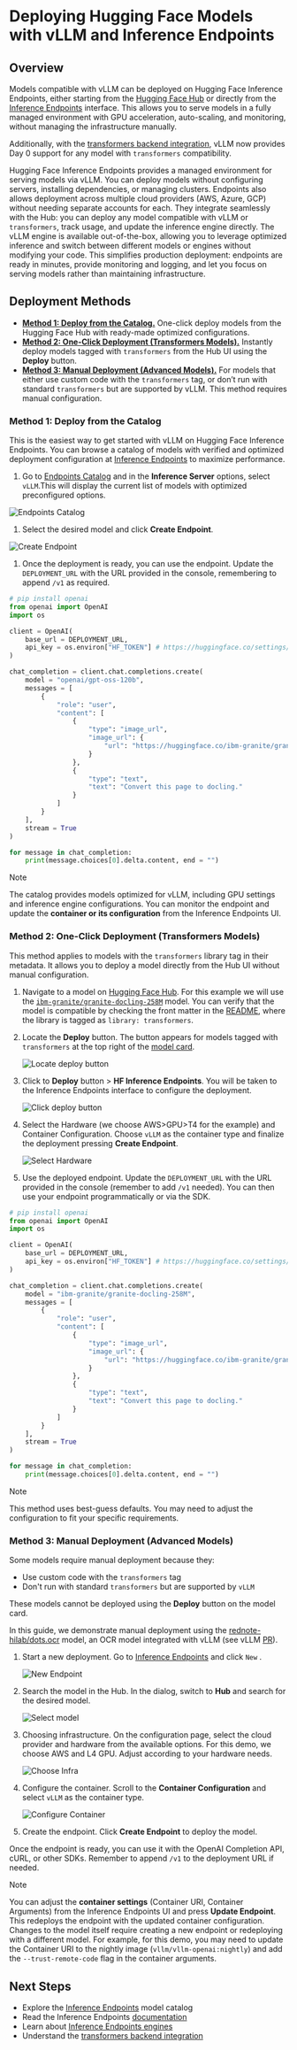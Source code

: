 # Deploying Hugging Face Models with vLLM and Inference Endpoints

## Overview

Models compatible with vLLM can be deployed on Hugging Face Inference Endpoints, either starting from the [Hugging Face Hub](https://huggingface.co) or directly from the [Inference Endpoints](https://endpoints.huggingface.co/) interface. This allows you to serve models in a fully managed environment with GPU acceleration, auto-scaling, and monitoring, without managing the infrastructure manually.

Additionally, with the [transformers backend integration](https://blog.vllm.ai/2025/04/11/transformers-backend.html), vLLM now provides Day 0 support for any model with `transformers` compatibility.

Hugging Face Inference Endpoints provides a managed environment for serving models via vLLM. You can deploy models without configuring servers, installing dependencies, or managing clusters. Endpoints also allows deployment across multiple cloud providers (AWS, Azure, GCP) without needing separate accounts for each. They integrate seamlessly with the Hub: you can deploy any model compatible with vLLM or `transformers`, track usage, and update the inference engine directly. The vLLM engine is available out-of-the-box, allowing you to leverage optimized inference and switch between different models or engines without modifying your code. This simplifies production deployment: endpoints are ready in minutes, provide monitoring and logging, and let you focus on serving models rather than maintaining infrastructure.

## Deployment Methods

- [**Method 1: Deploy from the Catalog.**](#method-1-deploy-from-the-catalog) One-click deploy models from the Hugging Face Hub with ready-made optimized configurations.
- [**Method 2: One-Click Deployment (Transformers Models).**](#method-2-one-click-deployment-transformers-models) Instantly deploy models tagged with `transformers` from the Hub UI using the **Deploy** button.
- [**Method 3: Manual Deployment (Advanced Models).**](#method-3-manual-deployment-advanced-models) For models that either use custom code with the `transformers` tag, or don’t run with standard `transformers` but are supported by vLLM. This method requires manual configuration.

### Method 1: Deploy from the Catalog

This is the easiest way to get started with vLLM on Hugging Face Inference Endpoints. You can browse a catalog of models with verified and optimized deployment configuration at [Inference Endpoints](https://endpoints.huggingface.co/catalog) to maximize performance.

1. Go to [Endpoints Catalog](https://endpoints.huggingface.co/catalog) and in the **Inference Server** options, select `vLLM`.This will display the current list of models with optimized preconfigured options.

![Endpoints Catalog](../../assets/deployment/hf-inference-endpoints-catalog.png)

1. Select the desired model and click **Create Endpoint**.

![Create Endpoint](../../assets/deployment/hf-inference-endpoints-create-endpoint.png)

1. Once the deployment is ready, you can use the endpoint. Update the `DEPLOYMENT_URL` with the URL provided in the console, remembering to append `/v1` as required.

```python
# pip install openai
from openai import OpenAI
import os

client = OpenAI(
	base_url = DEPLOYMENT_URL,
	api_key = os.environ["HF_TOKEN"] # https://huggingface.co/settings/tokens
)

chat_completion = client.chat.completions.create(
	model = "openai/gpt-oss-120b",
	messages = [
		{
			"role": "user",
			"content": [
				{
					"type": "image_url",
					"image_url": {
						"url": "https://huggingface.co/ibm-granite/granite-docling-258M/resolve/main/assets/new_arxiv.png"
					}
				},
				{
					"type": "text",
					"text": "Convert this page to docling."
				}
			]
		}
	],
	stream = True
)

for message in chat_completion:
	print(message.choices[0].delta.content, end = "")
```

> [!NOTE]
> The catalog provides models optimized for vLLM, including GPU settings and inference engine configurations. You can monitor the endpoint and update the **container or its configuration** from the Inference Endpoints UI.

### Method 2: One-Click Deployment (Transformers Models)

This method applies to models with the `transformers` library tag in their metadata. It allows you to deploy a model directly from the Hub UI without manual configuration.

1. Navigate to a model on [Hugging Face Hub](https://huggingface.co/models).
For this example we will use the [`ibm-granite/granite-docling-258M`](https://huggingface.co/ibm-granite/granite-docling-258M) model. You can verify that the model is compatible by checking the front matter in the [README](https://huggingface.co/ibm-granite/granite-docling-258M/blob/main/README.md), where the library is tagged as `library: transformers`.
2. Locate the **Deploy** button. The button appears for models tagged with `transformers`
at the top right of the [model card](https://huggingface.co/ibm-granite/granite-docling-258M).

    ![Locate deploy button](../../assets/deployment/hf-inference-endpoints-locate-deploy-button.png)
    
3. Click to **Deploy** button > **HF Inference Endpoints**. You will be taken to the Inference Endpoints interface to configure the deployment.
    
    ![Click deploy button](../../assets/deployment/hf-inference-endpoints-click-deploy-button.png)

4. Select the Hardware (we choose AWS>GPU>T4 for the example) and Container Configuration. Choose `vLLM` as the container type and finalize the deployment pressing **Create Endpoint**.

    ![Select Hardware](../../assets/deployment/hf-inference-endpoints-select-hardware.png)

1. Use the deployed endpoint. Update the `DEPLOYMENT_URL` with the URL provided in the console (remember to add `/v1` needed). You can then use your endpoint programmatically or via the SDK.

```python
# pip install openai
from openai import OpenAI
import os

client = OpenAI(
	base_url = DEPLOYMENT_URL,
	api_key = os.environ["HF_TOKEN"] # https://huggingface.co/settings/tokens
)

chat_completion = client.chat.completions.create(
	model = "ibm-granite/granite-docling-258M",
	messages = [
		{
			"role": "user",
			"content": [
				{
					"type": "image_url",
					"image_url": {
						"url": "https://huggingface.co/ibm-granite/granite-docling-258M/resolve/main/assets/new_arxiv.png"
					}
				},
				{
					"type": "text",
					"text": "Convert this page to docling."
				}
			]
		}
	],
	stream = True
)

for message in chat_completion:
	print(message.choices[0].delta.content, end = "")
```

> [!NOTE]
> This method uses best-guess defaults. You may need to adjust the configuration to fit your specific requirements.

### Method 3: Manual Deployment (Advanced Models)

Some models require manual deployment because they:

- Use custom code with the `transformers` tag
- Don't run with standard `transformers` but are supported by `vLLM`

These models cannot be deployed using the **Deploy** button on the model card.

In this guide, we demonstrate manual deployment using the [rednote-hilab/dots.ocr](https://huggingface.co/rednote-hilab/dots.ocr) model, an OCR model integrated with vLLM (see vLLM [PR](https://github.com/vllm-project/vllm/pull/24645)).

1. Start a new deployment. Go to [Inference Endpoints](https://endpoints.huggingface.co/) and click `New` .

    ![New Endpoint](../../assets/deployment/hf-inference-endpoints-new-endpoint.png)
    
2. Search the model in the Hub. In the dialog, switch to **Hub** and search for the desired model.

    ![Select model](../../assets/deployment/hf-inference-endpoints-select-model.png)
    
3. Choosing infrastructure. On the configuration page, select the cloud provider and hardware from the available options.
For this demo, we choose AWS and L4 GPU. Adjust according to your hardware needs.

    ![Choose Infra](../../assets/deployment/hf-inference-endpoints-choose-infra.png)
    
4. Configure the container. Scroll to the **Container Configuration** and select `vLLM` as the container type.

    ![Configure Container](../../assets/deployment/hf-inference-endpoints-configure-container.png)
    
5. Create the endpoint. Click **Create Endpoint** to deploy the model.

Once the endpoint is ready, you can use it with the OpenAI Completion API, cURL, or other SDKs. Remember to append `/v1` to the deployment URL if needed.

> [!NOTE]
> You can adjust the **container settings** (Container URI, Container Arguments) from the Inference Endpoints UI and press **Update Endpoint**. This redeploys the endpoint with the updated container configuration. Changes to the model itself require creating a new endpoint or redeploying with a different model. For example, for this demo, you may need to update the Container URI to the nightly image (`vllm/vllm-openai:nightly`) and add the `--trust-remote-code` flag in the container arguments.

## Next Steps

- Explore the [Inference Endpoints](https://endpoints.huggingface.co/catalog) model catalog
- Read the Inference Endpoints [documentation](https://huggingface.co/docs/inference-endpoints/en/index)
- Learn about [Inference Endpoints engines](https://huggingface.co/docs/inference-endpoints/en/engines/vllm)
- Understand the [transformers backend integration](https://blog.vllm.ai/2025/04/11/transformers-backend.html)